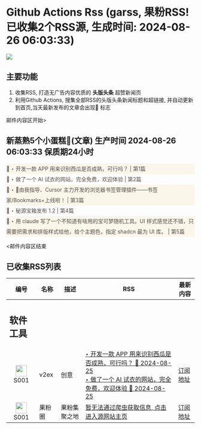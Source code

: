 # Github Actions Rss (garss, 果粉RSS! 已收集2个RSS源, 生成时间: 2024-08-26 06:03:33)

![](https://cdn.jsdelivr.net/gh/xinkeji/garss/_media/ga-rss.png)



## 主要功能
1. 收集RSS, 打造无广告内容优质的 **头版头条** 超赞新闻页
2. 利用Github Actions, 搜集全部RSS的头版头条新闻标题和超链接, 并自动更新到首页,当天最新发布的文章会出现🌈 标志

邮件内容区开始>
<h2>新蒸熟5个小蛋糕🍰(文章) 生产时间 2024-08-26 06:03:33 保质期24小时</h2>

<div style='line-height:3;background-color:#FAF6EA;' ><a href='https://www.v2ex.com/t/1067591#reply34' style="line-height:2;text-decoration:none;display:block;color:#584D49;">🌈 ‣ 开发一款 APP 用来识别西瓜是否成熟，可行吗？ | 第1篇</a></div><div style='line-height:3;' ><a href='https://www.v2ex.com/t/1067638#reply3' style="line-height:2;text-decoration:none;display:block;color:#584D49;">🌈 ‣ 做了一个 AI 试衣的网站，完全免费，欢迎体验 | 第2篇</a></div><div style='line-height:3;background-color:#FAF6EA;' ><a href='https://www.v2ex.com/t/1067658#reply0' style="line-height:2;text-decoration:none;display:block;color:#584D49;">🌈 ‣ 🎉由我指导、Cursor 主力开发的浏览器书签管理插件——书签家/Bookmarks+上线啦！ | 第3篇</a></div><div style='line-height:3;' ><a href='https://www.v2ex.com/t/1067633#reply1' style="line-height:2;text-decoration:none;display:block;color:#584D49;">🌈 ‣ 秘源宝箱发布 1.2 | 第4篇</a></div><div style='line-height:3;background-color:#FAF6EA;' ><a href='https://www.v2ex.com/t/1067605#reply2' style="line-height:2;text-decoration:none;display:block;color:#584D49;">🌈 ‣ 用 claude 写了一个不知道有啥用的宝可梦随机工具。UI 样式感觉还不错，只需要把需求和排版样式给他，给个主题色，指定 shadcn 最为 UI 库。 | 第5篇</a></div>

<邮件内容区结束

## 已收集RSS列表

| 编号 | 名称 | 描述 | RSS | 最新内容 |
| --- | --- | --- | --- | --- |
| <h2 id="软件工具">软件工具</h2> |  |   |  |  |
| <div id="S001" style="text-align: center;"><img src="https://cdn.jsdelivr.net/gh/zhaoolee/garss/_media/favicon/S001.png" width="30px" style="width:30px;height: auto;"/><br><span>S001</span></div> | v2ex | 创意 | [‣ 开发一款 APP 用来识别西瓜是否成熟，可行吗？ 🌈 2024-08-25](https://www.v2ex.com/t/1067591#reply34)<br/>[‣ 做了一个 AI 试衣的网站，完全免费，欢迎体验 🌈 2024-08-25](https://www.v2ex.com/t/1067638#reply3) | [订阅地址](https://www.v2ex.com/feed/tab/creative.xml) |
| <div id="S001" style="text-align: center;"><img src="https://cdn.jsdelivr.net/gh/zhaoolee/garss/_media/favicon/S001.png" width="30px" style="width:30px;height: auto;"/><br><span>S001</span></div> | 果粉圈 | 果粉集聚之地 | [暂无法通过爬虫获取信息, 点击进入源网站主页](https://g0f.cn) | [订阅地址](https://g0f.cn/rss.xml) |



